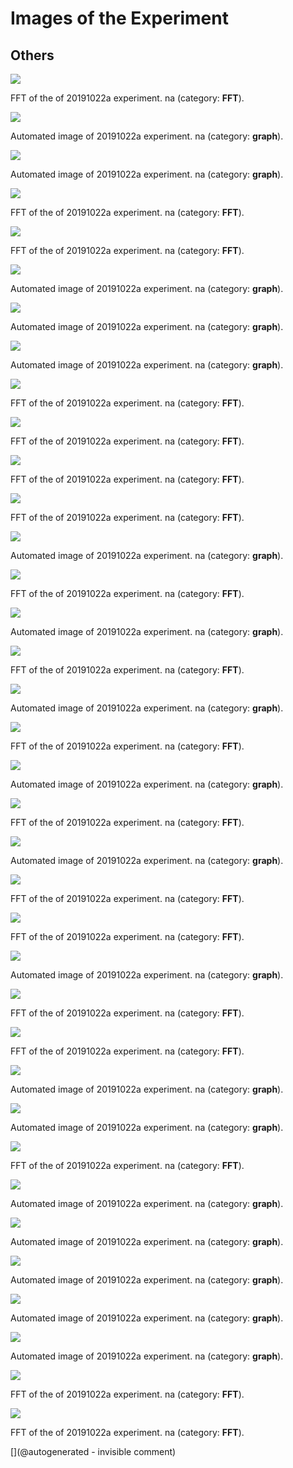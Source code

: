 # Images of the Experiment

## Others

![](/matty/20191022a/images/20191022a-8-fft.jpg)

FFT of the of 20191022a experiment. na (category: __FFT__).

![](/matty/20191022a/images/20191022a-10.jpg)

Automated image of 20191022a experiment. na (category: __graph__).

![](/matty/20191022a/images/20191022a-4.jpg)

Automated image of 20191022a experiment. na (category: __graph__).

![](/matty/20191022a/images/20191022a-7-fft.jpg)

FFT of the of 20191022a experiment. na (category: __FFT__).

![](/matty/20191022a/images/20191022a-12-fft.jpg)

FFT of the of 20191022a experiment. na (category: __FFT__).

![](/matty/20191022a/images/20191022a-12.jpg)

Automated image of 20191022a experiment. na (category: __graph__).

![](/matty/20191022a/images/20191022a-14.jpg)

Automated image of 20191022a experiment. na (category: __graph__).

![](/matty/20191022a/images/20191022a-18.jpg)

Automated image of 20191022a experiment. na (category: __graph__).

![](/matty/20191022a/images/20191022a-10-fft.jpg)

FFT of the of 20191022a experiment. na (category: __FFT__).

![](/matty/20191022a/images/20191022a-6-fft.jpg)

FFT of the of 20191022a experiment. na (category: __FFT__).

![](/matty/20191022a/images/20191022a-11-fft.jpg)

FFT of the of 20191022a experiment. na (category: __FFT__).

![](/matty/20191022a/images/20191022a-2-fft.jpg)

FFT of the of 20191022a experiment. na (category: __FFT__).

![](/matty/20191022a/images/20191022a-7.jpg)

Automated image of 20191022a experiment. na (category: __graph__).

![](/matty/20191022a/images/20191022a-5-fft.jpg)

FFT of the of 20191022a experiment. na (category: __FFT__).

![](/matty/20191022a/images/20191022a-3.jpg)

Automated image of 20191022a experiment. na (category: __graph__).

![](/matty/20191022a/images/20191022a-18-fft.jpg)

FFT of the of 20191022a experiment. na (category: __FFT__).

![](/matty/20191022a/images/20191022a-16.jpg)

Automated image of 20191022a experiment. na (category: __graph__).

![](/matty/20191022a/images/20191022a-4-fft.jpg)

FFT of the of 20191022a experiment. na (category: __FFT__).

![](/matty/20191022a/images/20191022a-11.jpg)

Automated image of 20191022a experiment. na (category: __graph__).

![](/matty/20191022a/images/20191022a-13-fft.jpg)

FFT of the of 20191022a experiment. na (category: __FFT__).

![](/matty/20191022a/images/20191022a-9.jpg)

Automated image of 20191022a experiment. na (category: __graph__).

![](/matty/20191022a/images/20191022a-3-fft.jpg)

FFT of the of 20191022a experiment. na (category: __FFT__).

![](/matty/20191022a/images/20191022a-17-fft.jpg)

FFT of the of 20191022a experiment. na (category: __FFT__).

![](/matty/20191022a/images/20191022a-5.jpg)

Automated image of 20191022a experiment. na (category: __graph__).

![](/matty/20191022a/images/20191022a-14-fft.jpg)

FFT of the of 20191022a experiment. na (category: __FFT__).

![](/matty/20191022a/images/20191022a-15-fft.jpg)

FFT of the of 20191022a experiment. na (category: __FFT__).

![](/matty/20191022a/images/20191022a-17.jpg)

Automated image of 20191022a experiment. na (category: __graph__).

![](/matty/20191022a/images/20191022a-15.jpg)

Automated image of 20191022a experiment. na (category: __graph__).

![](/matty/20191022a/images/20191022a-9-fft.jpg)

FFT of the of 20191022a experiment. na (category: __FFT__).

![](/matty/20191022a/images/20191022a-6.jpg)

Automated image of 20191022a experiment. na (category: __graph__).

![](/matty/20191022a/images/20191022a-8.jpg)

Automated image of 20191022a experiment. na (category: __graph__).

![](/matty/20191022a/images/20191022a-1.jpg)

Automated image of 20191022a experiment. na (category: __graph__).

![](/matty/20191022a/images/20191022a-2.jpg)

Automated image of 20191022a experiment. na (category: __graph__).

![](/matty/20191022a/images/20191022a-13.jpg)

Automated image of 20191022a experiment. na (category: __graph__).

![](/matty/20191022a/images/20191022a-16-fft.jpg)

FFT of the of 20191022a experiment. na (category: __FFT__).

![](/matty/20191022a/images/20191022a-1-fft.jpg)

FFT of the of 20191022a experiment. na (category: __FFT__).



[](@autogenerated - invisible comment)